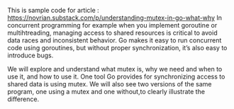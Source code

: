 This is sample code for article : https://novrian.substack.com/p/understanding-mutex-in-go-what-why
In concurrent programming for example when you implement goroutine or multihtreading, managing access to shared resources is critical to avoid data races and inconsistent behavior. Go makes it easy to run concurrent code using goroutines, but without proper synchronization, it’s also easy to introduce bugs.

We will explore and understand what mutex is, why we need and when to use it, and how to use it. One tool Go provides for synchronizing access to shared data is using mutex. We will also see two versions of the same program, one using a mutex and one without,to clearly illustrate the difference.
